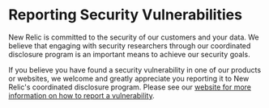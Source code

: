 # Reporting Security Vulnerabilities

New Relic is committed to the security of our customers and your data. We believe that engaging with security researchers through our coordinated disclosure program is an important means to achieve our security goals.

If you believe you have found a security vulnerability in one of our products or websites, we welcome and greatly appreciate you reporting it to New Relic's coordinated disclosure program.  Please see our [website for more information on how to report a vulnerability](https://docs.newrelic.com/docs/security/new-relic-security/data-privacy/reporting-security-vulnerabilities).
